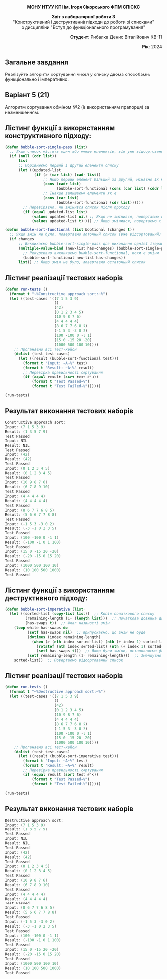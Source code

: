 <p align="center"><b>МОНУ НТУУ КПІ ім. Ігоря Сікорського ФПМ СПіСКС</b></p>
<p align="center">
<b>Звіт з лабораторної роботи 3</b><br/>
"Конструктивний і деструктивний підходи до роботи зі списками"<br/>
з дисципліни "Вступ до функціонального програмування"
</p>
<p align="right"><b>Студент</b>: Рибалка Денис Віталійович КВ-11</p>
<p align="right"><b>Рік</b>: 2024</p>

## Загальне завдання

Реалізуйте алгоритм сортування чисел у списку двома способами: функціонально і
імперативно.

## Варіант 5 (21)

Алгоритм сортування обміном №2 (із використанням прапорця) за незменшенням.
   
## Лістинг функції з використанням конструктивного підходу:
```lisp
(defun bubble-sort-single-pass (list)
  ;; Якщо список містить один або менше елементів, він уже відсортований
  (if (null (cdr list))
      list
      ;; Порівнюємо перший і другий елементи списку
      (let ((updated-list
             (if (> (car list) (cadr list)) 
                 ;; Якщо перший елемент більший за другий, міняємо їх місцями
                 (cons (cadr list)
                       (bubble-sort-functional (cons (car list) (cddr list))))
                 ;; Інакше залишаємо елементи як є
                 (cons (car list)
                       (bubble-sort-functional (cdr list))))))
        ;; Перевіряємо, чи змінився список після проходу
        (if (equal updated-list list)
            (values updated-list nil) ;; Якщо не змінився, повертаємо nil (немає змін)
            (values updated-list t))))) ;; Якщо змінився, повертаємо t (є зміни)

(defun bubble-sort-functional (list &optional (changes t))
  ;; Якщо змін не було, повертаємо поточний список (вже відсортований)
  (if changes
      ;; Викликаємо bubble-sort-single-pass для виконання однієї ітерації
      (multiple-value-bind (new-list has-changes) (bubble-sort-single-pass list)
        ;; Рекурсивно викликаємо bubble-sort-functional, поки є зміни
        (bubble-sort-functional new-list has-changes))
      list)) ;; Якщо змін не було, повертаємо остаточний список
```

## Лістинг реалізації тестових наборів
```lisp
(defun run-tests ()
  (format t "~%Constructive approach sort:~%")
  (let ((test-cases '((7 1 5 3 9)         
                      ()                  
                      (42)                
                      (0 1 2 3 4 5)      
                      (10 9 8 7 6)        
                      (4 4 4 4 4)         
                      (8 6 7 7 6 8 5)     
                      (-1 5 3 -3 0 2)     
                      (100 -100 0 -1 1)   
                      (15 0 -15 20 -20)   
                      (1000 500 100 10)))) 
    ;; Проганяємо всі тест-кейси
    (dolist (test test-cases)
      (let ((result (bubble-sort-functional test)))
        (format t "Input: ~A~%" test)
        (format t "Result: ~A~%" result)
        ;; Перевірка правильності сортування
        (if (equal result (sort test #'<))
            (format t "Test Passed~%")
            (format t "Test Failed~%"))))))
            
(run-tests)
```

## Результат виконання тестових наборів
```c
Constructive approach sort:
Input: (7 1 5 3 9)
Result: (1 3 5 7 9)
Test Passed
Input: NIL
Result: NIL
Test Passed
Input: (42)
Result: (42)
Test Passed
Input: (0 1 2 3 4 5)
Result: (0 1 2 3 4 5)
Test Passed
Input: (10 9 8 7 6)
Result: (6 7 8 9 10)
Test Passed
Input: (4 4 4 4 4)
Result: (4 4 4 4 4)
Test Passed
Input: (8 6 7 7 6 8 5)
Result: (5 6 6 7 7 8 8)
Test Passed
Input: (-1 5 3 -3 0 2)
Result: (-3 -1 0 2 3 5)
Test Passed
Input: (100 -100 0 -1 1)
Result: (-100 -1 0 1 100)
Test Passed
Input: (15 0 -15 20 -20)
Result: (-20 -15 0 15 20)
Test Passed
Input: (1000 500 100 10)
Result: (10 100 500 1000)
Test Passed
```

					 
## Лістинг функції з використанням деструктивного підходу:
```lisp
(defun bubble-sort-imperative (list)
  (let ((sorted-list (copy-list list))  ;; Копія початкового списку
         (remaining-length (1- (length list)))  ;; Початкова довжина для проходу
         (has-swaps t))  ;; Флаг наявності змін
    (loop while has-swaps do
          (setf has-swaps nil)  ;; Припускаємо, що змін не буде
          (dotimes (index remaining-length)
            (when (> (nth index sorted-list) (nth (+ index 1) sorted-list))  ;; Якщо елементи потрібно поміняти місцями
              (rotatef (nth index sorted-list) (nth (+ index 1) sorted-list))  ;; Міняємо місцями елементи
              (setf has-swaps t)))  ;; Якщо були зміни, встановлюємо флаг
          (setf remaining-length (1- remaining-length)))  ;; Зменшуємо лічильник для наступного проходу
    sorted-list))  ;; Повертаємо відсортований список
```

## Лістинг реалізації тестових наборів
```lisp
(defun run-tests ()
  (format t "~%Destructive approach sort:~%")
  (let ((test-cases '((7 1 5 3 9)         
                      ()                  
                      (42)                
                      (0 1 2 3 4 5)      
                      (10 9 8 7 6)        
                      (4 4 4 4 4)         
                      (8 6 7 7 6 8 5)     
                      (-1 5 3 -3 0 2)     
                      (100 -100 0 -1 1)   
                      (15 0 -15 20 -20)   
                      (1000 500 100 10)))) 
    ;; Проганяємо всі тест-кейси
    (dolist (test test-cases)
      (let ((result (bubble-sort-imperative test)))
        (format t "Input: ~A~%" test)
        (format t "Result: ~A~%" result)
        ;; Перевірка правильності сортування
        (if (equal result (sort test #'<))
            (format t "Test Passed~%")
            (format t "Test Failed~%"))))))
            
(run-tests)
```

## Результат виконання тестових наборів

```c
Destructive approach sort:
Input: (7 1 5 3 9)
Result: (1 3 5 7 9)
Test Passed
Input: NIL
Result: NIL
Test Passed
Input: (42)
Result: (42)
Test Passed
Input: (0 1 2 3 4 5)
Result: (0 1 2 3 4 5)
Test Passed
Input: (10 9 8 7 6)
Result: (6 7 8 9 10)
Test Passed
Input: (4 4 4 4 4)
Result: (4 4 4 4 4)
Test Passed
Input: (8 6 7 7 6 8 5)
Result: (5 6 6 7 7 8 8)
Test Passed
Input: (-1 5 3 -3 0 2)
Result: (-3 -1 0 2 3 5)
Test Passed
Input: (100 -100 0 -1 1)
Result: (-100 -1 0 1 100)
Test Passed
Input: (15 0 -15 20 -20)
Result: (-20 -15 0 15 20)
Test Passed
Input: (1000 500 100 10)
Result: (10 100 500 1000)
Test Passed
```

